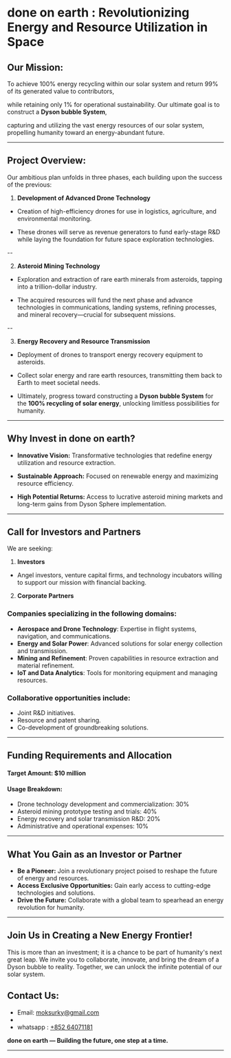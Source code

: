 
# **done on earth : Revolutionizing Energy and Resource Utilization in Space**  

## **Our Mission:**

  To achieve 100% energy recycling within our solar system and return 99% of its generated value to contributors,
  
  while retaining only 1% for operational sustainability. Our ultimate goal is to construct a **Dyson bubble System**, 
  
  capturing and utilizing the vast energy resources of our solar system, propelling humanity toward an energy-abundant future.

---

## **Project Overview:**  
  Our ambitious plan unfolds in three phases, each building upon the success of the previous:  

  1. **Development of Advanced Drone Technology**  

  - Creation of high-efficiency drones for use in logistics, agriculture, and environmental monitoring.  

  - These drones will serve as revenue generators to fund early-stage R&D while laying the foundation for future space exploration technologies.  

  --
  
  2. **Asteroid Mining Technology**  

  - Exploration and extraction of rare earth minerals from asteroids, tapping into a trillion-dollar industry.  

  - The acquired resources will fund the next phase and advance technologies in communications, landing systems, refining processes, and mineral recovery—crucial for subsequent missions.  

  --
  
  3. **Energy Recovery and Resource Transmission**  

  - Deployment of drones to transport energy recovery equipment to asteroids.  

  - Collect solar energy and rare earth resources, transmitting them back to Earth to meet societal needs.  

  - Ultimately, progress toward constructing a **Dyson bubble System** for the **100% recycling of solar energy**, unlocking limitless possibilities for humanity.  

---


## **Why Invest in done on earth?**  

  - **Innovative Vision:** Transformative technologies that redefine energy utilization and resource extraction.  

  - **Sustainable Approach:** Focused on renewable energy and maximizing resource efficiency.  

  - **High Potential Returns:** Access to lucrative asteroid mining markets and long-term gains from Dyson Sphere implementation.  

---



## **Call for Investors and Partners**  
  We are seeking:  

  1. **Investors**
     
  - Angel investors, venture capital firms, and technology incubators willing to support our mission with financial backing.  

  2. **Corporate Partners**
     
  ### Companies specializing in the following domains:  
  
  - **Aerospace and Drone Technology**: Expertise in flight systems, navigation, and communications.  
  - **Energy and Solar Power**: Advanced solutions for solar energy collection and transmission.  
  - **Mining and Refinement**: Proven capabilities in resource extraction and material refinement.  
  - **IoT and Data Analytics**: Tools for monitoring equipment and managing resources.  

  ### Collaborative opportunities include:  
  
  - Joint R&D initiatives.      
  - Resource and patent sharing.  
  - Co-development of groundbreaking solutions.  

---

## **Funding Requirements and Allocation**  

  #### **Target Amount:** $10 million  

  #### **Usage Breakdown:**  
  
  - Drone technology development and commercialization: 30%  
  - Asteroid mining prototype testing and trials: 40%  
  - Energy recovery and solar transmission R&D: 20%  
  - Administrative and operational expenses: 10%  

---

## **What You Gain as an Investor or Partner**  

  - **Be a Pioneer:** Join a revolutionary project poised to reshape the future of energy and resources.  
  - **Access Exclusive Opportunities:** Gain early access to cutting-edge technologies and solutions.  
  - **Drive the Future:** Collaborate with a global team to spearhead an energy revolution for humanity.  

---

## **Join Us in Creating a New Energy Frontier!**  

  This is more than an investment; it is a chance to be part of humanity's next great leap. We invite you to collaborate, innovate, and bring the dream of a Dyson bubble to reality. Together, we can unlock the infinite potential of our solar system.  

## **Contact Us:**  

  - Email: moksurky@gmail.com
  - 
  - whatsapp : [+852 64071181](https://wa.me/85264071181/?text=Query%20done%20on%20earth%20plan)

**done on earth — Building the future, one step at a time.**  

---  
